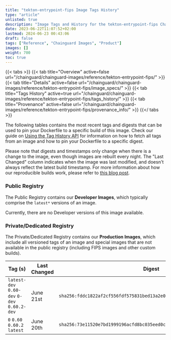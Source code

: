 ```yaml
---
title: "tekton-entrypoint-fips Image Tags History"
type: "article"
unlisted: true
description: "Image Tags and History for the tekton-entrypoint-fips Chainguard Image"
date: 2023-06-22T11:07:52+02:00
lastmod: 2024-06-23 00:43:06
draft: false
tags: ["Reference", "Chainguard Images", "Product"]
images: []
weight: 700
toc: true
---
```


{{< tabs >}}
{{< tab title="Overview" active=false url="/chainguard/chainguard-images/reference/tekton-entrypoint-fips/" >}}
{{< tab title="Details" active=false url="/chainguard/chainguard-images/reference/tekton-entrypoint-fips/image_specs/" >}}
{{< tab title="Tags History" active=true url="/chainguard/chainguard-images/reference/tekton-entrypoint-fips/tags_history/" >}}
{{< tab title="Provenance" active=false url="/chainguard/chainguard-images/reference/tekton-entrypoint-fips/provenance_info/" >}}
{{</ tabs >}}

The following tables contains the most recent tags and digests that can be used to pin your Dockerfile to a specific build of this image. Check our guide on [Using the Tag History API](/chainguard/chainguard-images/using-the-tag-history-api/) for information on how to fetch all tags from an image and how to pin your Dockerfile to a specific digest.

Please note that digests and timestamps only change when there is a change to the image, even though images are rebuilt every night. The "Last Changed" column indicates when the image was last modified, and doesn't always reflect the latest build timestamp. For more information about how our reproducible builds work, please refer to [this blog post](https://www.chainguard.dev/unchained/reproducing-chainguards-reproducible-image-builds).

### Public Registry
The Public Registry contains our **Developer Images**, which typically comprise the `latest*` versions of an image.

Currently, there are no Developer versions of this image available.

### Private/Dedicated Registry
The Private/Dedicated Registry contains our **Production Images**, which include all versioned tags of an image and special images that are not available in the public registry (including FIPS images and other custom builds).

| Tag (s)                                       | Last Changed | Digest                                                                    |
|-----------------------------------------------|--------------|---------------------------------------------------------------------------|
|  `latest-dev` `0.60-dev` `0-dev` `0.60.2-dev` | June 21st    | `sha256:fddc1822af2cf556fdf575831bed13a2e0ebb2d1ed0b1fdbabe5c95958e033fa` |
|  `0` `0.60` `0.60.2` `latest`                 | June 20th    | `sha256:73e11520e7bd1999196acfd8bc035eed0c37e5fcce219b08bf4ff5ff888ba2df` |

